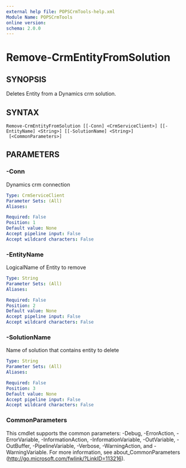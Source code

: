 ```yaml
---
external help file: POPSCrmTools-help.xml
Module Name: POPSCrmTools
online version:
schema: 2.0.0
---
```


# Remove-CrmEntityFromSolution

## SYNOPSIS
Deletes Entity from a Dynamics crm solution.

## SYNTAX

```
Remove-CrmEntityFromSolution [[-Conn] <CrmServiceClient>] [[-EntityName] <String>] [[-SolutionName] <String>]
 [<CommonParameters>]
```

## PARAMETERS

### -Conn
Dynamics crm connection

```yaml
Type: CrmServiceClient
Parameter Sets: (All)
Aliases:

Required: False
Position: 1
Default value: None
Accept pipeline input: False
Accept wildcard characters: False
```

### -EntityName
LogicalName of Entity to remove

```yaml
Type: String
Parameter Sets: (All)
Aliases:

Required: False
Position: 2
Default value: None
Accept pipeline input: False
Accept wildcard characters: False
```

### -SolutionName
Name of solution that contains entity to delete

```yaml
Type: String
Parameter Sets: (All)
Aliases:

Required: False
Position: 3
Default value: None
Accept pipeline input: False
Accept wildcard characters: False
```

### CommonParameters
This cmdlet supports the common parameters: -Debug, -ErrorAction, -ErrorVariable, -InformationAction, -InformationVariable, -OutVariable, -OutBuffer, -PipelineVariable, -Verbose, -WarningAction, and -WarningVariable.
For more information, see about_CommonParameters (http://go.microsoft.com/fwlink/?LinkID=113216).
